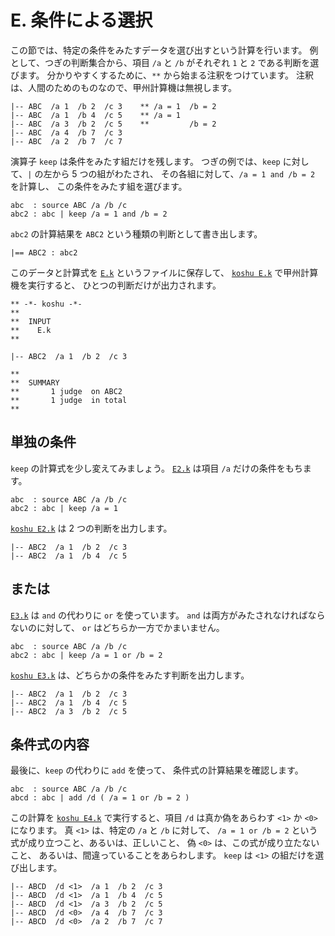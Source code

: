 # E. 条件による選択


この節では、特定の条件をみたすデータを選び出すという計算を行います。
例として、つぎの判断集合から、項目 `/a` と `/b`
がそれぞれ `1` と `2` である判断を選びます。
分かりやすくするために、`**` から始まる注釈をつけています。
注釈は、人間のためのものなので、甲州計算機は無視します。

~~~~~~~~~~~~~~~~~~~~~~~~~~~~~~~~~~~~~~~~~~~~ { .koshu .input }
|-- ABC  /a 1  /b 2  /c 3    ** /a = 1  /b = 2
|-- ABC  /a 1  /b 4  /c 5    ** /a = 1
|-- ABC  /a 3  /b 2  /c 5    **         /b = 2
|-- ABC  /a 4  /b 7  /c 3
|-- ABC  /a 2  /b 7  /c 7
~~~~~~~~~~~~~~~~~~~~~~~~~~~~~~~~~~~~~~~~~~~~~~~~~~~~~~~~~~~~~~~

演算子 `keep` は条件をみたす組だけを残します。
つぎの例では、`keep` に対して、`|` の左から 5 つの組がわたされ、
その各組に対して、`/a = 1 and /b = 2` を計算し、
この条件をみたす組を選びます。

~~~~~~~~~~~~~~~~~~~~~~~~~~~~~~~~~~~~~~~~~~~~ { .koshu .input }
abc  : source ABC /a /b /c
abc2 : abc | keep /a = 1 and /b = 2
~~~~~~~~~~~~~~~~~~~~~~~~~~~~~~~~~~~~~~~~~~~~~~~~~~~~~~~~~~~~~~~

`abc2` の計算結果を `ABC2` という種類の判断として書き出します。

~~~~~~~~~~~~~~~~~~~~~~~~~~~~~~~~~~~~~~~~~~~~ { .koshu .input }
|== ABC2 : abc2
~~~~~~~~~~~~~~~~~~~~~~~~~~~~~~~~~~~~~~~~~~~~~~~~~~~~~~~~~~~~~~~

このデータと計算式を [`E.k`][E.k] というファイルに保存して、
[`koshu E.k`][koshu E.k] で甲州計算機を実行すると、
ひとつの判断だけが出力されます。

~~~~~~~~~~~~~~~~~~~~~~~~~~~~~~~~~~~~~~~~~~~~ { .koshu .output }
** -*- koshu -*-
**  
**  INPUT
**    E.k
**    

|-- ABC2  /a 1  /b 2  /c 3

**  
**  SUMMARY
**       1 judge  on ABC2
**       1 judge  in total
**
~~~~~~~~~~~~~~~~~~~~~~~~~~~~~~~~~~~~~~~~~~~~~~~~~~~~~~~~~~~~~~~


## 単独の条件

`keep` の計算式を少し変えてみましょう。
[`E2.k`][E2.k] は項目 `/a` だけの条件をもちます。

~~~~~~~~~~~~~~~~~~~~~~~~~~~~~~~~~~~~~~~~~~~~ { .koshu .input }
abc  : source ABC /a /b /c
abc2 : abc | keep /a = 1
~~~~~~~~~~~~~~~~~~~~~~~~~~~~~~~~~~~~~~~~~~~~~~~~~~~~~~~~~~~~~~~

[`koshu E2.k`][koshu E2.k] は 2 つの判断を出力します。

~~~~~~~~~~~~~~~~~~~~~~~~~~~~~~~~~~~~~~~~~~~~ { .koshu .input }
|-- ABC2  /a 1  /b 2  /c 3
|-- ABC2  /a 1  /b 4  /c 5
~~~~~~~~~~~~~~~~~~~~~~~~~~~~~~~~~~~~~~~~~~~~~~~~~~~~~~~~~~~~~~~


## または

[`E3.k`][E3.k] は `and` の代わりに `or` を使っています。
`and` は両方がみたされなければならないのに対して、
`or` はどちらか一方でかまいません。

~~~~~~~~~~~~~~~~~~~~~~~~~~~~~~~~~~~~~~~~~~~~ { .koshu .input }
abc  : source ABC /a /b /c
abc2 : abc | keep /a = 1 or /b = 2
~~~~~~~~~~~~~~~~~~~~~~~~~~~~~~~~~~~~~~~~~~~~~~~~~~~~~~~~~~~~~~~

[`koshu E3.k`][koshu E3.k] は、どちらかの条件をみたす判断を出力します。

~~~~~~~~~~~~~~~~~~~~~~~~~~~~~~~~~~~~~~~~~~~~ { .koshu .output }
|-- ABC2  /a 1  /b 2  /c 3
|-- ABC2  /a 1  /b 4  /c 5
|-- ABC2  /a 3  /b 2  /c 5
~~~~~~~~~~~~~~~~~~~~~~~~~~~~~~~~~~~~~~~~~~~~~~~~~~~~~~~~~~~~~~~


## 条件式の内容

最後に、`keep` の代わりに `add` を使って、
条件式の計算結果を確認します。

~~~~~~~~~~~~~~~~~~~~~~~~~~~~~~~~~~~~~~~~~~~~ { .koshu .input }
abc  : source ABC /a /b /c
abcd : abc | add /d ( /a = 1 or /b = 2 )
~~~~~~~~~~~~~~~~~~~~~~~~~~~~~~~~~~~~~~~~~~~~~~~~~~~~~~~~~~~~~~~

この計算を [`koshu E4.k`][koshu E4.k] で実行すると、項目 `/d` は真か偽をあらわす
`<1>` か `<0>` になります。
真 `<1>` は、特定の `/a` と `/b` に対して、
`/a = 1 or /b = 2` という式が成り立つこと、あるいは、正しいこと、
偽 `<0>` は、この式が成り立たないこと、
あるいは、間違っていることをあらわします。
`keep` は `<1>` の組だけを選び出します。

~~~~~~~~~~~~~~~~~~~~~~~~~~~~~~~~~~~~~~~~~~~~ { .koshu .output }
|-- ABCD  /d <1>  /a 1  /b 2  /c 3
|-- ABCD  /d <1>  /a 1  /b 4  /c 5
|-- ABCD  /d <1>  /a 3  /b 2  /c 5
|-- ABCD  /d <0>  /a 4  /b 7  /c 3
|-- ABCD  /d <0>  /a 2  /b 7  /c 7
~~~~~~~~~~~~~~~~~~~~~~~~~~~~~~~~~~~~~~~~~~~~~~~~~~~~~~~~~~~~~~~


[E.k]:  ../E/E.k
[E2.k]: ../E/E2.k
[E3.k]: ../E/E3.k
[E4.k]: ../E/E4.k
[koshu E.k]: INOUT.md#ek
[koshu E2.k]: INOUT.md#e2k
[koshu E3.k]: INOUT.md#e3k
[koshu E4.k]: INOUT.md#e4k
